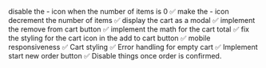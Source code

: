 disable the - icon when the number of items is 0 ✅
make the - icon decrement the number of items ✅
display the cart as a modal ✅
implement the remove from cart button ✅
implement the math for the cart total ✅
fix the styling for the cart icon in the add to cart button ✅
mobile responsiveness ✅
Cart styling ✅
Error handling for empty cart ✅
Implement start new order button ✅
Disable things once order is confirmed.
